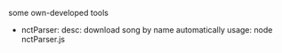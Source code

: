 some own-developed tools

+ nctParser: 
desc: download song by name automatically
usage: node nctParser.js <ten bai hat>
